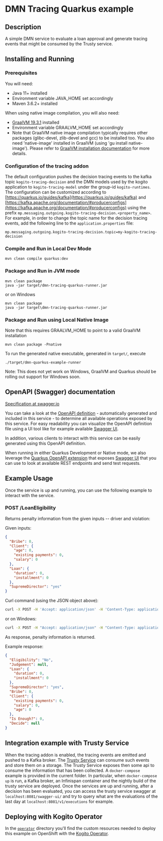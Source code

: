 # DMN Tracing Quarkus example

## Description

A simple DMN service to evaluate a loan approval and generate tracing events that might be consumed by the Trusty service.

## Installing and Running

### Prerequisites

You will need:
  - Java 11+ installed
  - Environment variable JAVA_HOME set accordingly
  - Maven 3.6.2+ installed

When using native image compilation, you will also need:
  - [GraalVM 19.3.1](https://github.com/oracle/graal/releases/tag/vm-19.3.1) installed
  - Environment variable GRAALVM_HOME set accordingly
  - Note that GraalVM native image compilation typically requires other packages (glibc-devel, zlib-devel and gcc) to be installed too.  You also need 'native-image' installed in GraalVM (using 'gu install native-image'). Please refer to [GraalVM installation documentation](https://www.graalvm.org/docs/reference-manual/aot-compilation/#prerequisites) for more details.

### Configuration of the tracing addon

The default configuration pushes the decision tracing events to the kafka topic `kogito-tracing-decision` and the DMN models used by the kogito application to `kogito-tracing-model` under the group-id `kogito-runtimes`. 
The configuration can be customized according to [https://quarkus.io/guides/kafka](https://quarkus.io/guides/kafka) and [https://kafka.apache.org/documentation/#producerconfigs](https://kafka.apache.org/documentation/#producerconfigs) using the prefix `mp.messaging.outgoing.kogito-tracing-decision.<property_name>`. 
For example, in order to change the topic name for the decision tracing events, add the following line to the `application.properties` file:
 ```
mp.messaging.outgoing.kogito-tracing-decision.topic=my-kogito-tracing-decision
```

### Compile and Run in Local Dev Mode

```
mvn clean compile quarkus:dev
```

### Package and Run in JVM mode

```
mvn clean package
java -jar target/dmn-tracing-quarkus-runner.jar
```

or on Windows

```
mvn clean package
java -jar target\dmn-tracing-quarkus-runner.jar
```

### Package and Run using Local Native Image
Note that this requires GRAALVM_HOME to point to a valid GraalVM installation

```
mvn clean package -Pnative
```

To run the generated native executable, generated in `target/`, execute

```
./target/dmn-quarkus-example-runner
```

Note: This does not yet work on Windows, GraalVM and Quarkus should be rolling out support for Windows soon.

## OpenAPI (Swagger) documentation
[Specification at swagger.io](https://swagger.io/docs/specification/about/)

You can take a look at the [OpenAPI definition](http://localhost:8080/openapi?format=json) - automatically generated and included in this service - to determine all available operations exposed by this service. For easy readability you can visualize the OpenAPI definition file using a UI tool like for example available [Swagger UI](https://editor.swagger.io).

In addition, various clients to interact with this service can be easily generated using this OpenAPI definition.

When running in either Quarkus Development or Native mode, we also leverage the [Quarkus OpenAPI extension](https://quarkus.io/guides/openapi-swaggerui#use-swagger-ui-for-development) that exposes [Swagger UI](http://localhost:8080/swagger-ui/) that you can use to look at available REST endpoints and send test requests.

## Example Usage

Once the service is up and running, you can use the following example to interact with the service.

### POST /LoanEligibility

Returns penalty information from the given inputs -- driver and violation:

Given inputs:

```json
{
  "Bribe": 0,
  "Client": {
    "age": 0,
    "existing payments": 0,
    "salary": 0
  },
  "Loan": {
    "duration": 0,
    "installment": 0
  },
  "SupremeDirector": "yes"
}
```

Curl command (using the JSON object above):

```sh
curl -X POST -H 'Accept: application/json' -H 'Content-Type: application/json' -d '{"Bribe": 0,"Client": {"age": 0,"existing payments": 0,"salary": 0},"Loan": {"duration": 0,"installment": 0},"SupremeDirector": "yes"}' http://localhost:8080/LoanEligibility
```
or on Windows:

```sh
curl -X POST -H "Accept: application/json" -H "Content-Type: application/json" -d "{\"Bribe\": 0,\"Client\": {\"age\": 0,\"existing payments\": 0,\"salary\": 0},\"Loan\": {\"duration\": 0,\"installment\": 0},\"SupremeDirector\": \"yes\"}" http://localhost:8080/LoanEligibility
```

As response, penalty information is returned.

Example response:

```json
{
  "Eligibility": "No",
  "Judgement": null,
  "Loan": {
    "duration": 0,
    "installment": 0
  },
  "SupremeDirector": "yes",
  "Bribe": 0,
  "Client": {
    "existing payments": 0,
    "salary": 0,
    "age": 0
  },
  "Is Enough?": 0,
  "Decide": null
}
```

## Integration example with Trusty Service

When the tracing addon is enabled, the tracing events are emitted and pushed to a Kafka broker. The [Trusty Service](https://github.com/kiegroup/kogito-apps/tree/master/trusty) can consume such events and store them on a storage. The Trusty Service exposes then some api to consume the information that has been collected. 
A `docker-compose` example is provided in the current folder. In particular, when `docker-compose up` is run, a Kafka broker, an Infinispan container and the nightly build of the trusty service are deployed. 
Once the services are up and running, after a decision has been evaluated, you can access the trusty service swagger at `localhost:8081/swagger-ui/` and try to query what are the evaluations of the last day at `localhost:8081/v1/executions` for example.
## Deploying with Kogito Operator

In the [`operator`](operator) directory you'll find the custom resources needed to deploy this example on OpenShift with the [Kogito Operator](https://docs.jboss.org/kogito/release/latest/html_single/#chap_kogito-deploying-on-openshift).
